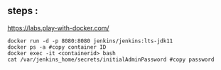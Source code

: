 
## steps :
https://labs.play-with-docker.com/

    docker run -d -p 8080:8080 jenkins/jenkins:lts-jdk11
    docker ps -a #copy container ID
    docker exec -it <containerid> bash
    cat /var/jenkins_home/secrets/initialAdminPassword #copy password
    
